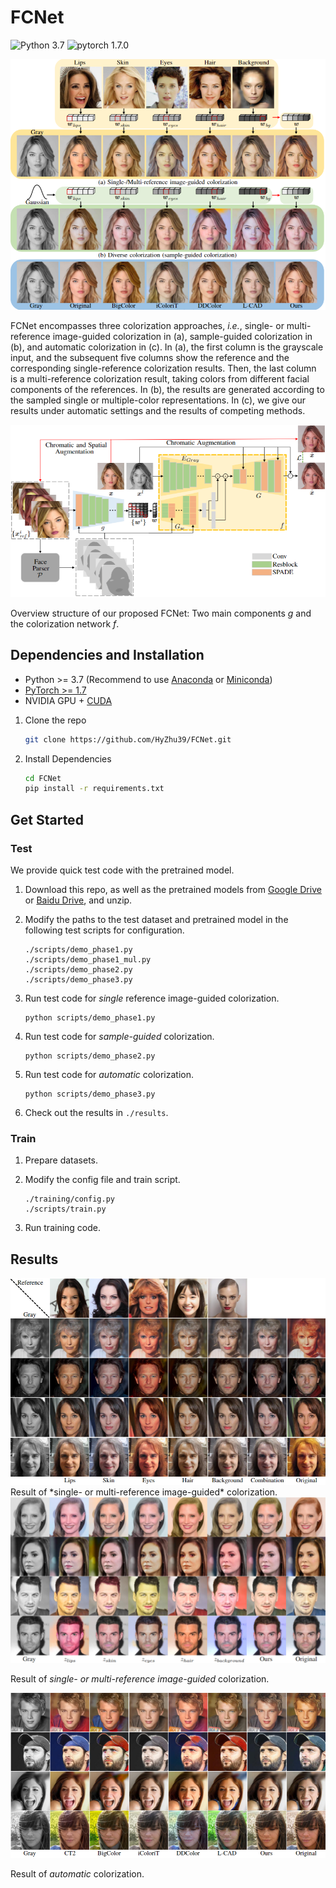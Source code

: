# FCNet 

![Python 3.7](https://img.shields.io/badge/python-3.7-green.svg?style=plastic)
![pytorch 1.7.0](https://img.shields.io/badge/pytorch-1.7.0-green.svg?style=plastic)

![overview](.\asset\overview.png)

FCNet encompasses three colorization approaches, *i.e.*, single- or multi-reference image-guided colorization in (a), sample-guided colorization in (b), and automatic colorization in (c). In (a), the first column is the grayscale input, and the subsequent five columns show the reference and the corresponding single-reference colorization results. Then, the last column is a multi-reference colorization result, taking colors from different facial components of the references. In (b), the results are generated according to the sampled single or multiple-color representations. In (c), we give our results under automatic settings and the results of competing methods.

![overall_structure](.\asset\architecture.png)

Overview structure of our proposed FCNet: Two main components *g* and the colorization network *f*.

## Dependencies and Installation

- Python >= 3.7 (Recommend to use [Anaconda](https://www.anaconda.com/download/#linux) or [Miniconda](https://docs.conda.io/en/latest/miniconda.html))
- [PyTorch >= 1.7](https://pytorch.org/)
- NVIDIA GPU + [CUDA](https://developer.nvidia.com/cuda-downloads)

1. Clone the repo

   ```bash
   git clone https://github.com/HyZhu39/FCNet.git
   ```

1. Install Dependencies

   ```bash
   cd FCNet
   pip install -r requirements.txt
   ```

## Get Started

### Test

We provide quick test code with the pretrained model. 

1. Download this repo, as well as the pretrained models from [Google Drive](https://drive.google.com/drive/folders/1NOuGxU8ReEJW860SYkGE4n5G47-7JJ9W?usp=sharing) or [Baidu Drive](https://pan.baidu.com/s/10Z6uMGWStogjMUyWygJLwQ?pwd=FCNT), and unzip.

2. Modify the paths to the test dataset and pretrained model in the following test scripts for configuration.

   ```
   ./scripts/demo_phase1.py
   ./scripts/demo_phase1_mul.py
   ./scripts/demo_phase2.py
   ./scripts/demo_phase3.py
   ```

3. Run test code for *single* reference image-guided colorization.

   ```
   python scripts/demo_phase1.py
   ```

4. Run test code for *sample-guided* colorization.

   ```
   python scripts/demo_phase2.py
   ```

5. Run test code for *automatic* colorization.

   ```
   python scripts/demo_phase3.py
   ```

6. Check out the results in `./results`.

### Train

1. Prepare datasets.

1. Modify the config file and train script.

   ```
   ./training/config.py
   ./scripts/train.py
   ```

1. Run training code. 

## Results

<img src=".\asset\ref-img.png" alt="ref-img" style="zoom:120%;" />
Result of *single- or multi-reference image-guided* colorization.

<img src=".\asset\sampling.png" alt="sampling" style="zoom:120%;" />

Result of *single- or multi-reference image-guided* colorization.

<img src=".\asset\automatic.png" alt="automatic" style="zoom:120%;" />

Result of *automatic* colorization.